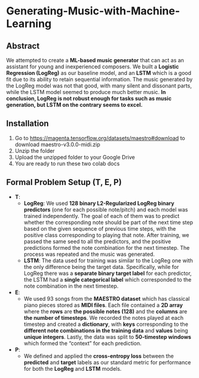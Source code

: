 # Generating-Music-with-Machine-Learning
## Abstract
We attempted to create a __ML-based music generator__ that can act as an assistant for young and inexperienced composers. We built a __Logistic Regression (LogReg)__ as our baseline model, and an __LSTM__ which is a good fit due to its ability to retain sequential information. The music generated by the LogReg model was not that good, with many silent and dissonant parts, while the LSTM model seemed to produce much better music. __In conclusion, LogReg is not robust enough for tasks such as music generation, but LSTM on the contrary seems to excel.__
## Installation
1. Go to https://magenta.tensorflow.org/datasets/maestro#download to download maestro-v3.0.0-midi.zip
2. Unzip the folder
3. Upload the unzipped folder to your Google Drive
4. You are ready to run these two colab docs
## Formal Problem Setup (T, E, P)
* __T__: 
  * __LogReg__: We used __128 binary L2-Regularized LogReg binary predictors__ (one for each possible note/pitch) and each model was trained independently. The goal of each of them was to predict whether the corresponding note should be part of the next time step based on the given sequence of previous time steps, with the positive class corresponding to playing that note. After training, we passed the same seed to all the predictors, and the positive predictions formed the note combination for the next timestep. The process was repeated and the music was generated.
  * __LSTM__: The data used for training was similar to the LogReg one with the only difference being the target data. Specifically, while for LogReg there was a __separate binary target label__ for each predictor, the LSTM had a __single categorical label__ which corresponded to the note combination in the next timestep.
* __E__: 
  * We used 93 songs from the __MAESTRO dataset__ which has classical piano pieces stored as __MIDI files__. Each file contained a __2D array__ where the __rows__ are __the possible notes (128)__ and the __columns__ are __the number of timesteps__. We recorded the notes played at each timestep and created a __dictionary__, with __keys__ corresponding to the __different note combinations in the training data__ and __values__ being __unique integers__. Lastly, the data was split to __50-timestep windows__ which formed the “context” for each prediction.
* __P__: 
  * We defined and applied the __cross-entropy loss__ between the __predicted__ and __target__ labels as our standard metric for performance for both the __LogReg__ and __LSTM__ models.
